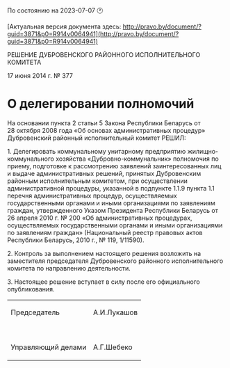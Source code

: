По состоянию на 2023-07-07 &#x1F550;

[Актуальная версия документа здесь: http://pravo.by/document/?guid=3871&p0=R914v0064941](http://pravo.by/document/?guid=3871&p0=R914v0064941)

<p>РЕШЕНИЕ ДУБРОВЕНСКОГО РАЙОННОГО ИСПОЛНИТЕЛЬНОГО КОМИТЕТА</p>
<p>17 июня 2014 г. № 377</p>
<h1>О делегировании полномочий</h1>
<p>На основании пункта 2 статьи 5 Закона Республики Беларусь от 28 октября 2008 года «Об основах административных процедур» Дубровенский районный исполнительный комитет РЕШИЛ:</p>
<p>1. Делегировать коммунальному унитарному предприятию жилищно-коммунального хозяйства «Дубровно-коммунальник» полномочия по приему, подготовке к рассмотрению заявлений заинтересованных лиц и выдаче административных решений, принятых Дубровенским районным исполнительным комитетом, при осуществлении административной процедуры, указанной в подпункте 1.1.9 пункта 1.1 перечня административных процедур, осуществляемых государственными органами и иными организациями по заявлениям граждан, утвержденного Указом Президента Республики Беларусь от 26 апреля 2010 г. № 200 «Об административных процедурах, осуществляемых государственными органами и иными организациями по заявлениям граждан» (Национальный реестр правовых актов Республики Беларусь, 2010 г., № 119, 1/11590).</p>
<p>2. Контроль за выполнением настоящего решения возложить на заместителя председателя Дубровенского районного исполнительного комитета по направлению деятельности.</p>
<p>3. Настоящее решение вступает в силу после его официального опубликования.</p>
<p></p>
<table>
<tr>
<td><p>Председатель</p></td>
<td><p>А.И.Лукашов</p></td>
</tr>
<tr>
<td><p></p></td>
<td><p></p></td>
</tr>
<tr>
<td><p>Управляющий делами</p></td>
<td><p>А.Г.Шебеко</p></td>
</tr>
</table>
<p></p>
